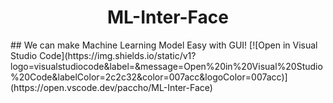 <html>
<h1 align="center">ML-Inter-Face</h1>
</html>
## We can make Machine Learning Model Easy with GUI!
[![Open in Visual Studio Code](https://img.shields.io/static/v1?logo=visualstudiocode&label=&message=Open%20in%20Visual%20Studio%20Code&labelColor=2c2c32&color=007acc&logoColor=007acc)](https://open.vscode.dev/paccho/ML-Inter-Face)